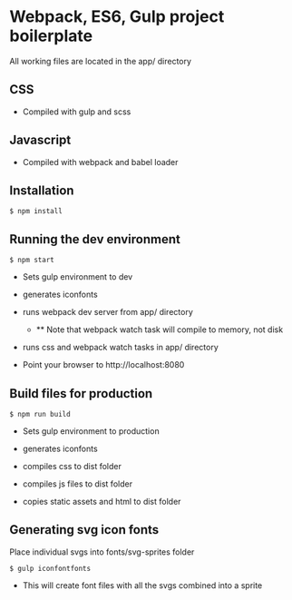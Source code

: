 # Webpack, ES6, Gulp project boilerplate

All working files are located in the app/ directory

## CSS
- Compiled with gulp and scss

## Javascript
- Compiled with webpack and babel loader

## Installation
```$ npm install```

## Running the dev environment
```$ npm start```
	
- Sets gulp environment to dev

-  generates iconfonts

-  runs webpack dev server from app/ directory
	- ** Note that webpack watch task will compile to memory, not disk

- runs css and webpack watch tasks in app/ directory

- Point your browser to http://localhost:8080

## Build files for production
```$ npm run build```
	
- Sets gulp environment to production

- generates iconfonts

- compiles css to dist folder

- compiles js files to dist folder

- copies static assets and html to dist folder

## Generating svg icon fonts
Place individual svgs into fonts/svg-sprites folder

```$ gulp iconfontfonts```

- This will create font files with all the svgs combined into a sprite







